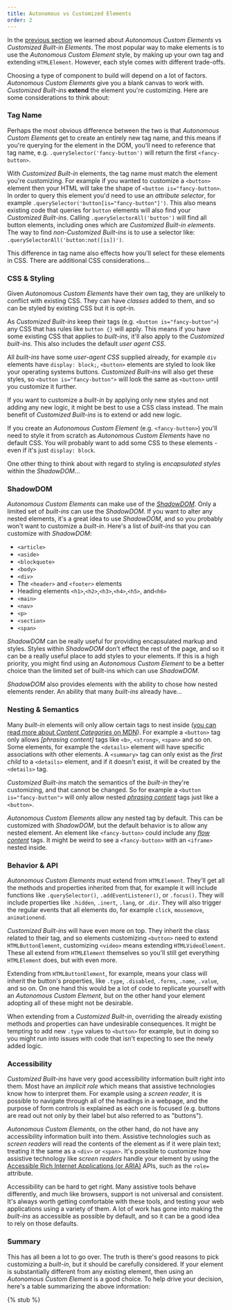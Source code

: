 ```yaml
---
title: Autonomous vs Customized Elements
order: 2
---
```


In the [previous section][defining-a-component] we learned about _Autonomous Custom Elements_ vs _Customized Built-in
Elements_. The most popular way to make elements is to use the _Autonomous Custom Element_ style, by making up your own
tag and extending `HTMLElement`. However, each style comes with different trade-offs.

[defining-a-component]: /learn/components/

Choosing a type of component to build will depend on a lot of factors. _Autonomous Custom Elements_ give you a blank
canvas to work with. _Customized Built-ins_ **extend** the element you're customizing. Here are some considerations to
think about:

### Tag Name

Perhaps the most obvious difference between the two is that _Autonomous Custom Elements_ get to create an entirely new
tag name, and this means if you're querying for the element in the DOM, you'll need to reference that tag name, e.g.
`.querySelector('fancy-button')` will return the first `<fancy-button>`.

With _Customized Built-in_ elements, the tag name must match the element you're customizing. For example if you wanted
to customize a `<button>` element then your HTML will take the shape of `<button is="fancy-button>`. In order to query
this element you'd need to use an _attribute selector_, for example `.querySelector('button[is="fancy-button"]')`. This
also means existing code that queries for `button` elements will also find your _Customized Built-ins_. Calling
`.querySelectorAll('button')` will find all button elements, including ones which are _Customized Built-in elements_.
The way to find _non-Customized Built-ins_ is to use a selector like: `.querySelectorAll('button:not([is])')`.

This difference in tag name also effects how you'll select for these elements in CSS. There are additional CSS
considerations...

### CSS & Styling

Given _Autonomous Custom Elements_ have their own tag, they are unlikely to conflict with existing CSS. They can have
_classes_ added to them, and so can be styled by existing CSS but it is opt-in.

As _Customized Built-ins_ keep their tags (e.g. `<button is="fancy-button">`) any CSS that has rules like `button {}`
will apply. This means if you have some existing CSS that applies to _built-ins_, it'll also apply to the _Customized
built-ins_. This also includes the default _user agent CSS_.

All _built-ins_ have some _user-agent CSS_ supplied already, for example `div` elements have `display: block;`,
`<button>` elements are styled to look like your operating systems buttons. _Customized Built-ins_ will also get these
styles, so `<button is="fancy-button">` will look the same as `<button>` until you customize it further.

If you want to customize a _built-in_ by applying only new styles and not adding any new logic, it might be best to use
a CSS class instead. The main benefit of _Customized Built-ins_ is to extend or add new logic.

If you create an _Autonomous Custom Element_ (e.g. `<fancy-button>`) you'll need to style it from scratch as _Autonomous
Custom Elements_ have no default CSS. You will probably want to add some CSS to these elements - even if it's just
`display: block`.

One other thing to think about with regard to styling is _encapsulated styles_ within the _ShadowDOM_...

### ShadowDOM

_Autonomous Custom Elements_ can make use of the [_ShadowDOM_][shadowdom]. Only a limited set of _built-ins_ can use the
_ShadowDOM_. If you want to alter any nested elements, it's a great idea to use _ShadowDOM_, and so you probably won't
want to customize a _built-in_. Here's a list of _built-ins_ that you can customize with _ShadowDOM_:

- `<article>`
- `<aside>`
- `<blockquote>`
- `<body>`
- `<div>`
- The `<header>` and `<footer>` elements
- Heading elements `<h1>`,`<h2>`,`<h3>`,`<h4>`,`<h5>`, and`<h6>`
- `<main>`
- `<nav>`
- `<p>`
- `<section>`
- `<span>`

_ShadowDOM_ can be really useful for providing encapsulated markup and styles. Styles within _ShadowDOM_ don't effect
the rest of the page, and so it can be a really useful place to add styles to your elements. If this is a high priority,
you might find using an _Autonomous Custom Element_ to be a better choice than the limited set of built-ins which can
use _ShadowDOM_.

_ShadowDOM_ also provides elements with the ability to chose how nested elements render. An ability that many
_built-ins_ already have...

[shadowdom]: /learn/components/shadowdom

### Nesting & Semantics

Many _built-in_ elements will only allow certain tags to nest inside ([you can read more about _Content Categories_ on
MDN][content-categories]). For example a `<button>` tag only allows _[phrasing content]_ tags like `<b>`, `<strong>`,
`<span>` and so on. Some elements, for example the `<details>` element will have specific associations with other
elements. A `<summary>` tag can only exist as the _first child_ to a `<details>` element, and if it doesn't exist, it
will be created by the `<details>` tag.

_Customized Built-ins_ match the semantics of the _built-in_ they're customizing, and that cannot be changed. So for
example a `<button is="fancy-button">` will only allow nested _[phrasing content][phrasing-content]_ tags just like a
`<button>`.

_Autonomous Custom Elements_ allow any nested tag by default. This can be customized with _ShadowDOM_, but the default
behavior is to allow any nested element. An element like `<fancy-button>` could include any _[flow
content][flow-content]_ tags. It might be weird to see a `<fancy-button>` with an `<iframe>` nested inside.

[content-categories]: https://developer.mozilla.org/en-US/docs/Web/HTML/Content_categories
[phrasing-content]: https://developer.mozilla.org/en-US/docs/Web/HTML/Content_categories#phrasing_content
[flow-content]: https://developer.mozilla.org/en-US/docs/Web/HTML/Content_categories#flow_content

### Behavior & API

_Autonomous Custom Elements_ must extend from `HTMLElement`. They'll get all the methods and properties inherited from
that, for example it will include functions like `.querySelector()`, `.addEventListener()`, or `.focus()`. They will
include properties like `.hidden`, `.inert`, `.lang`, or `.dir`. They will also trigger the regular events that all
elements do, for example `click`, `mousemove`, `animationend`.

_Customized Built-ins_ will have even more on top. They inherit the class related to their tag, and so elements
customizing `<button>` need to extend `HTMLButtonElement`, customizing `<video>` means extending `HTMLVideoElement`.
These all extend from `HTMLElement` themselves so you'll still get everything `HTMLElement` does, but with even more.

Extending from `HTMLButtonElement`, for example, means your class will inherit the button's properties, like `.type`,
`.disabled`, `.forms`, `.name`, `.value`, and so on. On one hand this would be a lot of code to replicate yourself with
an _Autonomous Custom Element_, but on the other hand your element adopting all of these might not be desirable.

When extending from a _Customized Built-in_, overriding the already existing methods and properties can have undesirable
consequences. It might be tempting to add new `.type` values to `<button>` for example, but in doing so you might run
into issues with code that isn't expecting to see the newly added logic.

### Accessibility

_Customized Built-ins_ have very good accessibility information built right into them. Most have an _implicit role_
which means that assistive technologies know how to interpret them. For example using a _screen reader_, it is possible
to navigate through all of the headings in a webpage, and the purpose of form controls is explained as each one is
focused (e.g. buttons are read out not only by their label but also referred to as "buttons").

_Autonomous Custom Elements_, on the other hand, do not have any accessibility information built into them. Assistive
technologies such as _screen readers_ will read the contents of the element as if it were plain text; treating it the
same as a `<div>` or `<span>`. It's possible to customize how assistive technology like _screen readers_ handle your
element by using the [Accessible Rich Internet Applications (or ARIA)][aria] APIs, such as the `role=` attribute.

Accessibility can be hard to get right. Many assistive tools behave differently, and much like browsers, support is not
universal and consistent. It's always worth getting comfortable with these tools, and testing your web applications
using a variety of them. A lot of work has gone into making the _built-ins_ as accessible as possible by default, and so
it can be a good idea to rely on those defaults.

[aria]: https://developer.mozilla.org/en-US/docs/Web/Accessibility/ARIA

### Summary

This has all been a lot to go over. The truth is there's good reasons to pick customizing a _built-in_, but it should be
carefully considered. If your element is substantially different from any existing element, then using an _Autonomous
Custom Element_ is a good choice. To help drive your decision, here's a table summarizing the above information:

{% stub %}
